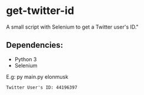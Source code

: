 # get-twitter-id
A small script with Selenium to get a Twitter user's ID."

## Dependencies:
- Python 3
- Selenium

E.g: py main.py elonmusk
```
Twitter User's ID: 44196397
```
